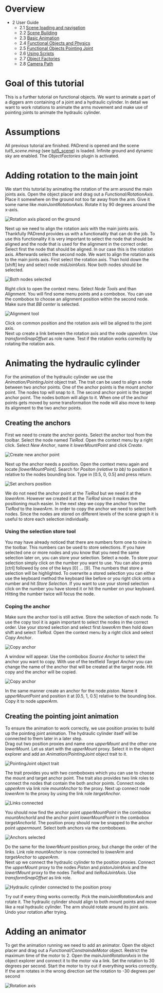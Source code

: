 <!------------------------------------------------------------------------------------------------
This work is licensed under the Creative Commons Attribution-ShareAlike 4.0 International License.
 To view a copy of this license, visit http://creativecommons.org/licenses/by-sa/4.0/.
 Author: Florian Pieper (fpieper@mail.uni-paderborn.de)
 PADrend Version 1.0.0
------------------------------------------------------------------------------------------------->
<!---BEGINN_INDEXSECTION--->
<!---Automaticly generated section. Do not edit!!!--->
# Overview
* 2 User Guide
    * 2.1 [Scene loading and navigation](../../2_User_Guide/1_Scene_loading_and_navigation/Scene_loading_and_navigation.html)
    * 2.2 [Scene Building](../../2_User_Guide/2_Scene_Building/Scene_Building.html)
    * 2.3 [Basic Animation](../../2_User_Guide/3_Basic_Animation/Basic_Animation.html)
    * 2.4 [Functional Objects and Physics](../../2_User_Guide/4_Functional_Objects_and_Physics/Functional_Objects_and_Physics.html)
    * 2.5 [Functional Objects Pointing Joint](../../2_User_Guide/5_Functional_Objects_Pointing_Joint/Functional_Objects_Pointing_Joint.html)
    * 2.6 [Using Scripts](../../2_User_Guide/6_Using_Scripts/Using_Scripts.html)
    * 2.7 [Object Factories](../../2_User_Guide/7_Object_Factories/Object_Factories.html)
    * 2.8 [Camera Path](../../2_User_Guide/8_Camera_Path/Camera_Path.html)
<!---END_INDEXSECTION--->

# Goal of this tutorial
This is a further tutorial on functional objects.
We want to animate a part of a diggers arm containing of a joint and a hydraulic cylinder.
In detail we want to work rotations to animate the arms movement and make use of pointing joints to animate the hydraulic cylinder.  

# Assumptions
All previous tutorial are finished.
PADrend is opened and the scene _tut5_scene.minsg_ (see [tut5_scene](scene/tut5_scene.minsg)) is loaded.
Infinite ground and dynamic sky are enabled.
The _ObjectFactories_ plugin is activated.

# Adding rotation to the main joint
We start this tutorial by animating the rotation of the arm around the main joints axis.
Open the object placer and drag out a _Functional/RotationAxis_.
Place it somewhere on the ground not too far away from the arm.
Give it some name like _mainJointRotationAxis_.
Rotate it by 90 degrees around the x-axis.

![Rotation axis placed on the ground](figures/rotation_axis_placed.png)

Next up we need to align the rotation axis with the main joints axis.
Thankfully PADrend provides us with a functionality that can do the job.
To use this functionality it is very important to select the node that should be aligned and the node that is used for the alignment in the correct order.
Select first the node that should be aligned.
In our case this is the rotation axis.
Afterwards select the second node.
We want to align the rotation axis to the main joints axis.
First select the rotation axis.
Than hold down the [shift] key and select node _midJointAxis_.
Now both nodes should be selected.

![Both nodes selected](figures/axis_selected.png)

Right click to open the context menu.
Select _Node Tools_ and than _Alignment_.
You will find some menu points and a combobox.
You can use the combobox to choose an alignment position within the second node.
Make sure that _BB center_ is selected.

![Alignment tool](figures/common_position.png)

Click on common position and the rotation axis will be aligned to the joint axis.  
Next up create a link between the rotation axis and the node _upperArm_.
Use _transformSnapOffset_ as role name.
Test if the rotation works correctly by rotating the rotation axis.

# Animating the hydraulic cylinder
For the animation of the hydraulic cylinder we use the _Animation/PointingJoint_ object trait.
The trait can be used to align a node between two anchor points.
One of the anchor points is the mount anchor point.
The nodes top will snap to it.
The second anchor point is the target anchor point.
The nodes bottom will align to it.
When one of the anchor points gets moved by some transformation the node will also move to keep its alignment to the two anchor points.  

## Creating the anchors
First we need to create the anchor points.
Select the anchor tool from the toolbar.
Select the node named _TieRod_.
Open the context menu by a right click.
Select _New Anchor_, name it _lowerMountPoint_ and click _Create_.

![Create new anchor point](figures/create_anchor.png)

Next up the anchor needs a position.
Open the context menu again and locate _[lowerMountPoint]_.
Search for _Positon (relative to bb)_ to position it relative to the nodes bounding box.
Type in [0.5, 0, 0.5] and press return.

![Set anchors position](figures/set_anchor_position.png)

We do not need the anchor point at the _TieRod_ but we need it at the _lowerArm_.
However we created it at the _TieRod_ since it makes the positioning much easier.
In the next step we copy the anchor from the _TieRod_ to the _lowerArm_.
In order to copy the anchor we need to select both nodes.
Since the nodes are stored on different levels of the scene graph it is useful to store each selection individually.

### Using the selection store tool
You may have already noticed that there are numbers form one to nine in the toolbar.
This numbers can be used to store selections.
If you have selected one or more nodes and you know that you need the same selection later on, you can store your selection.
Select a node.
To store your selection simply click on the number you want to use.
You can also press [ctrl] followed by one of the keys [0] ... [9].
The numbers that store a selection will be highlighted.
To overwrite a stored selection you can either use the keyboard method the keyboard like before or you right click onto a number and hit _Store Selection_.
If you want to use your stored selection click on the number you have stored it or hit the number on your keyboard.
Hitting the number twice will focus the node.

### Coping the anchor

Make sure the anchor tool is still active.
Store the selection of each node.
To use the copy tool it is again important to select the nodes in the correct order.
Use your stored selection and select first _lowerArm_ then hold down shift and select _TieRod_.
Open the context menu by a right click and select _Copy Anchor_.

![Copy anchor](figures/copy_anchor.png)

A window will appear.
Use the combobox _Source Anchor_ to select the anchor you want to copy.
With use of the textfield _Target Anchor_ you can change the name of the anchor that will be created at the target node.
Hit copy and the anchor will be copied.

![Copy anchor](figures/copy_anchor_tool.png)

In the same manner create an anchor for the node _piston_.
Name it _upperMountPoint_ and position it at [0.5, 1, 0.5] relative to the bounding box.
Copy it to node _upperArm_.

## Creating the pointing joint animation
To ensure the animation to work correctly, we use position proxies to build up the pointing joint animation.
The hydraulic cylinder itself will be connected to them later in a later step.  
Drag out two position proxies and name one _upperMount_ and the other one _lowerMount_.
Let us start with the _upperMount_ proxy.
Select it in the object explorer and add an _Animation/PointingJoint_ object trait to it.

![PointingJoint object trait](figures/pointing_joint_trait.png)

The trait provides you with two comboboxes which you can use to choose the mount and target anchor point.
The trait also provides two link roles to connect the nodes that contain the both anchor points.
Connect node _upperArm_ via link role _mountAnchor_ to the proxy.
Next up connect node _lowerArm_ to the proxy by using the link role _targetAnchor_.

![Links connected](figures/pointing_joint_links.png)

You should now find the anchor point _upperMountPoint_ in the combobox _mountAnchorId_ and the anchor point _lowerMountPoint_ in the combobox _targetAnchorId_.
The position proxy should now be snapped to the anchor point _uppermount_.
Select both anchors via the comboboxes.

![Anchors selected](figures/pointing_joint_anchors.png)

Do the same for the _lowerMount_ position proxy, but change the order of the links.
Link role _mountAnchor_ is now connected to _lowerArm_ and _targetAnchor_ to _upperArm_.  
Next up we connect the hydraulic cylinder to the position proxies.
Connect the _upperMount_ proxy to the nodes _Piston_ and _pistonJointAxis_ and the _lowertMount_ proxy to the nodes _TieRod_ and _tieRodJointAxis_.
Use _transformSnapOffset_ as link role.

![Hydraulic cylinder connected to the position proxy](figures/proxy_connected.png)

Try out if every thing works correctly.
Pick the _mainJointRotationAxis_ and rotate it.
The hydraulic cylinder should align to both mount points and move like a real hydraulic cylinder.
The arm should rotate around its joint axis.
Undo your rotation after trying.

# Adding an animator
To get the animation running we need to add an animator.
Open the object placer and drag out a _Functional/ConstraindeMotor_ object.
Restrict the maximum time of the motor to 2.
Open the _mainJointRotationAxis_ in the object explorer and connect it to the motor via a link.
Set the rotation to 30 degrees per second.
Start the motor to try out if everything works correctly.
If the arm rotates in the wrong direction set the rotation to -30 degrees per second

![Rotation axis](figures/rotation_axis.png)

